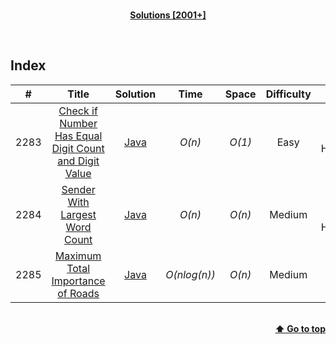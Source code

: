 <br/>
<p align="center">
    <b><u>Solutions [2001+]</u></b>
</p>
</br>

## Index

|#|Title|Solution|Time|Space|Difficulty|Tags|Note|
|:---:|:---:|:---:|:---:|:---:|:---:|:---:|:---:|
|2283|[Check if Number Has Equal Digit Count and Digit Value](https://leetcode.com/problems/check-if-number-has-equal-digit-count-and-digit-value/)|[Java](./Java/2283%20-%20Check%20if%20Number%20Has%20Equal%20Digit%20Count%20and%20Digit%20Value.java)|_O(n)_|_O(1)_|Easy|String, HashMap||
|2284|[Sender With Largest Word Count](https://leetcode.com/problems/sender-with-largest-word-count/)|[Java](./Java/2284%20-%20Sender%20With%20Largest%20Word%20Count.java)|_O(n)_|_O(n)_|Medium|String, Array, HashMap||
|2285|[Maximum Total Importance of Roads](https://leetcode.com/problems/maximum-total-importance-of-roads/)|[Java](./Java/2285%20-%20Maximum%20Total%20Importance%20of%20Roads.java)|_O(nlog(n))_|_O(n)_|Medium|Array, Sorting||

<br/>
<div align="right">
    <b><a href="#index">⬆️ Go to top</a></b>
</div>